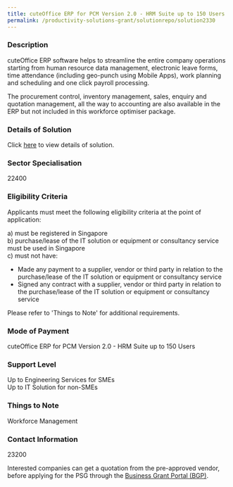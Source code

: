 ```yaml
---
title: cuteOffice ERP for PCM Version 2.0 - HRM Suite up to 150 Users
permalink: /productivity-solutions-grant/solutionrepo/solution2330
---
```


### Description

cuteOffice ERP software helps to streamline the entire company operations starting from human resource data management, electronic leave forms, time attendance (including geo-punch using Mobile Apps), work planning and scheduling and one click payroll processing.

The procurement control, inventory management, sales, enquiry and quotation management, all the way to accounting are also available in the ERP but not included in this workforce optimiser package.

### Details of Solution

Click <a href='Cutech Infocomm Solutions Pte Ltd' target='_blank' rel='noopener'>here</a> to view details of solution.

### Sector Specialisation

 22400 

### Eligibility Criteria

Applicants must meet the following eligibility criteria at the point of application:

a) must be registered in Singapore <br>
b) purchase/lease of the IT solution or equipment or consultancy service must be used in Singapore <br>
c) must not have:
- Made any payment to a supplier, vendor or third party in relation to the purchase/lease of the IT solution or equipment or consultancy service
- Signed any contract with a supplier, vendor or third party in relation to the purchase/lease of the IT solution or equipment or consultancy service

Please refer to 'Things to Note' for additional requirements.

### Mode of Payment
cuteOffice ERP for PCM Version 2.0 - HRM Suite up to 150 Users

### Support Level
Up to Engineering Services for SMEs <br>
Up to IT Solution for non-SMEs

### Things to Note
Workforce Management

### Contact Information
23200

Interested companies can get a quotation from the pre-approved vendor, before applying for the PSG through the <a target='_blank' rel='noopener' href='https://www.businessgrants.gov.sg/'>Business Grant Portal (BGP)</a>.
